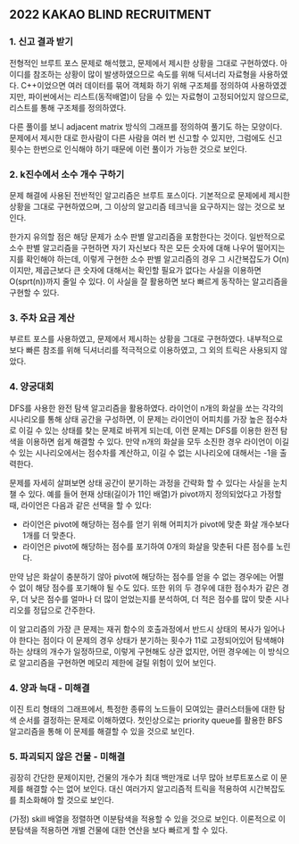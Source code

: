 <h2><b><a href=https://programmers.co.kr/learn/challenges style="text-decoration:none;color:inherit">
2022 KAKAO BLIND RECRUITMENT
</a></b></h2>


### <b> 1. 신고 결과 받기 </b>

전형적인 브루트 포스 문제로 해석했고, 문제에서 제시한 상황을 그대로 구현하였다.
아이디를 참조하는 상황이 많이 발생하였으므로 속도를 위해 딕셔너리 자료형을 사용하였다.
C++이었으면 여러 데이터를 묶어 객체화 하기 위해 구조체를 정의하여 사용하였겠지만, 
파이썬에서는 리스트(동적배열)이 담을 수 있는 자료형이 고정되어있지 않으므로,
리스트를 통해 구조체를 정의하였다.

다른 풀이를 보니 adjacent matrix 방식의 그래프를 정의하여 풀기도 하는 모양이다.
문제에서 제시한 대로 한사람이 다른 사람을 여러 번 신고할 수 있지만,
그럼에도 신고 횟수는 한번으로 인식해야 하기 때문에 이런 풀이가 가능한 것으로 보인다.


### <b> 2. k진수에서 소수 개수 구하기 </b>

문제 해결에 사용된 전반적인 알고리즘은 브루트 포스이다.
기본적으로 문제에세 제시한 상황을 그대로 구현하였으며,
그 이상의 알고리즘 테크닉을 요구하지는 않는 것으로 보인다.

한가지 유의할 점은 해당 문제가 소수 판별 알고리즘을 포함한다는 것이다.
일반적으로 소수 판별 알고리즘을 구현하면 자기 자신보다 작은 모든 숫자에 대해 나우어 떨어지는 지를 확인해야 하는데,
이렇게 구현한 소수 판별 알고리즘의 경우 그 시간복잡도가 O(n)이지만, 
제곱근보다 큰 숫자에 대해서는 확인할 필요가 없다는 사실을 이용하면 O(sprt(n))까지 줄일 수 있다.
이 사실을 잘 활용하면 보다 빠르게 동작하는 알고리즘을 구현할 수 있다.


### <b> 3. 주차 요금 계산 </b>

부르트 포스를 사용하였고, 문제에서 제시하는 상황을 그대로 구현하였다.
내부적으로 보다 빠른 참조를 위해 딕셔너리를 적극적으로 이용하였고,
그 외의 트릭은 사용되지 않았다.


### <b> 4. 양궁대회 </b>

DFS를 사용한 완전 탐색 알고리즘을 활용하였다.
라이언이 n개의 화살을 쏘는 각각의 시나리오를 통해 상태 공간을 구성하면,
이 문제는 라이언이 어피치를 가장 높은 점수차로 이길 수 있는 상태를 찾는 문제로 바뀌게 되는데,
이런 문제는 DFS를 이용한 완전 탐색을 이용하면 쉽게 해결할 수 있다.
만약 n개의 화살을 모두 소진한 경우 라이언이 이길 수 있는 시나리오에서는 점수차를 계산하고,
이길 수 없는 시나리오에 대해서는 -1을 출력한다.

문제를 자세히 살펴보면 상태 공간이 분기하는 과정을 간략화 할 수 있다는 사실을 눈치챌 수 있다.
예를 들어 현재 상태(길이가 11인 배열)가 pivot까지 정의되었다고 가정할 때,
라이언은 다음과 같은 선택을 할 수 있다:

* 라이언은 pivot에 해당하는 점수를 얻기 위해 어피치가 pivot에 맞춘 화살 개수보다 1개를 더 맞춘다.
* 라이언은 pivot에 해당하는 점수를 포기하여 0개의 화살을 맞춘뒤 다른 점수를 노린다.

만약 남은 화살이 충분하기 않아 pivot에 해당하는 점수를 얻을 수 없는 경우에는 어쩔 수 없이
해당 점수를 포기해야 될 수도 있다.
또한 위의 두 경우에 대한 점수차가 같은 경우, 더 낮은 점수를 얼마나 더 많이 얻었는지를 분석하여,
더 적은 점수를 많이 맞춘 시나리오를 정답으로 간주한다.

이 알고리즘의 가장 큰 문제는 재귀 함수의 호출과정에서 반드시 상태의 복사가 일어나야 한다는 점이다
이 문제의 경우 상태가 분기하는 횟수가 11로 고정되어있어 탐색해야 하는 상태의 개수가 일정하므로,
이렇게 구현해도 상관 없지만,
어떤 경우에는 이 방식으로 알고리즘을 구현하면 메모리 제한에 걸릴 위험이 있어 보인다.


### <b> 4. 양과 늑대 - 미해결</b>

이진 트리 형태의 그래프에서,
특정한 종류의 노드들이 모여있는 클러스터들에 대한 탐색 순서를 결정하는 문제로 이해하였다.
첫인상으로는 priority queue를 활용한 BFS 알고리즘을 통해 이 문제를 해결할 수 있을 것으로 보인다.


### <b> 5. 파괴되지 않은 건물 - 미해결 </b>

굉장히 간단한 문제이지만, 건물의 개수가 최대 백만개로 너무 많아 브루트포스로 이 문제를 해결할 수는 없어 보인다.
대신 여러가지 알고리즘적 트릭을 적용하여 시간복잡도를 최소화해야 할 것으로 보인다.

(가정) skill 배열을 정렬하면 이분탐색을 적용할 수 있을 것으로 보인다.
이론적으로 이분탐색을 적용하면 개별 건물에 대한 연산을 보다 빠르게 할 수 있다.
